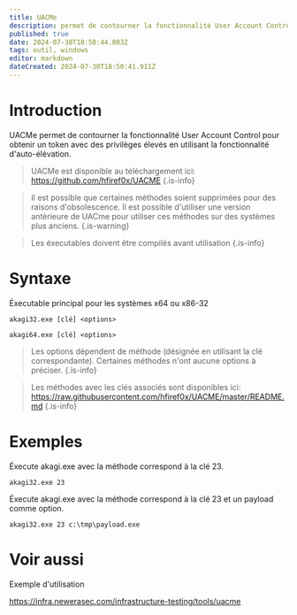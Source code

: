 ```yaml
---
title: UACMe
description: permet de contourner la fonctionnalité User Account Control pour obtenir un token avec des privilèges élevés en utilisant la fonctionnalité d'auto-élévation.
published: true
date: 2024-07-30T18:50:44.083Z
tags: outil, windows
editor: markdown
dateCreated: 2024-07-30T18:50:41.911Z
---
```


# Introduction

UACMe permet de contourner la fonctionnalité User Account Control pour obtenir un token avec des privilèges élevés en utilisant la fonctionnalité d'auto-élévation.

> UACMe est disponible au téléchargement ici: https://github.com/hfiref0x/UACME
> {.is-info}

> Il est possible que certaines méthodes soient supprimées pour des raisons d'obsolescence. Il est possible d'utiliser une version antèrieure de UACme pour utiliser ces méthodes sur des systèmes plus anciens.
> {.is-warning}

> Les éxecutables doivent être compilés avant utilisation
> {.is-info}

# Syntaxe

Éxecutable principal pour les systèmes x64 ou x86-32

`akagi32.exe [clé] <options>`

`akagi64.exe [clé] <options>`

> Les options dépendent de méthode (désignée en utilisant la clé correspondante). Certaines méthodes n'ont aucune options à préciser.
> {.is-info}

> Les méthodes avec les clés associés sont disponibles ici: https://raw.githubusercontent.com/hfiref0x/UACME/master/README.md
> {.is-info}

# Exemples

Éxecute akagi.exe avec la méthode correspond à la clé 23.

`akagi32.exe 23`

Éxecute akagi.exe avec la méthode correspond à la clé 23 et un payload comme option.

`akagi32.exe 23 c:\tmp\payload.exe`

# Voir aussi

Exemple d'utilisation

https://infra.newerasec.com/infrastructure-testing/tools/uacme
